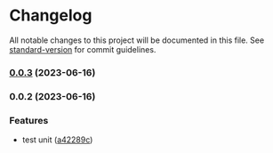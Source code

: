 # Changelog

All notable changes to this project will be documented in this file. See [standard-version](https://github.com/conventional-changelog/standard-version) for commit guidelines.

### [0.0.3](https://github.com/tommy88520/portfolio-js/compare/v0.0.2...v0.0.3) (2023-06-16)

### 0.0.2 (2023-06-16)


### Features

* test unit ([a42289c](https://github.com/tommy88520/portfolio-js/commit/a42289c5a6cbfdc7ef2c0ec2e3caad99473f1ab8))
